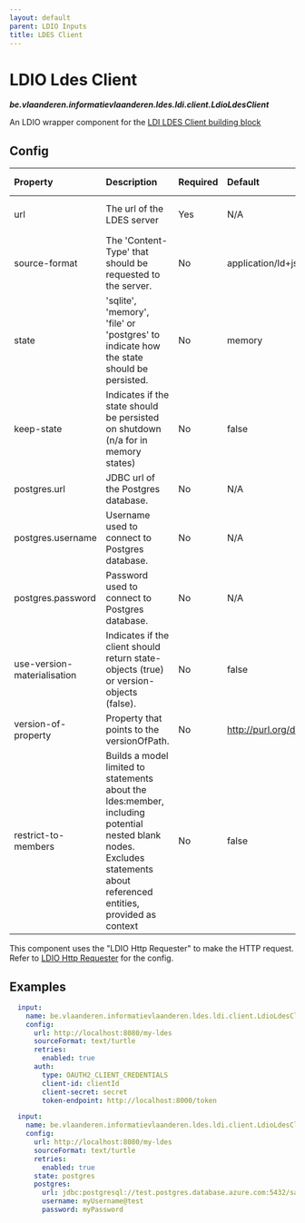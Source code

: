```yaml
---
layout: default
parent: LDIO Inputs
title: LDES Client
---
```


# LDIO Ldes Client

***be.vlaanderen.informatievlaanderen.ldes.ldi.client.LdioLdesClient***

An LDIO wrapper component for the [LDI LDES Client building block](../../core/ldi-inputs/ldes-client)

## Config

| Property                     | Description                                                                                                                                                             | Required | Default                               | Example                                                        | Supported values                                              |
|:-----------------------------|:------------------------------------------------------------------------------------------------------------------------------------------------------------------------|:---------|:--------------------------------------|:---------------------------------------------------------------|:--------------------------------------------------------------|
| url                          | The url of the LDES server                                                                                                                                              | Yes      | N/A                                   | http://localhost:8080/my-ldes                                  | HTTP and HTTPS urls                                           |
| source-format                | The 'Content-Type' that should be requested to the server.                                                                                                              | No       | application/ld+json                   | application/n-quads                                            | Any type supported by [Apache Jena](https://jena.apache.org/) |
| state                        | 'sqlite', 'memory', 'file' or 'postgres' to indicate how the state should be persisted.                                                                                 | No       | memory                                | sqlite                                                         | 'sqlite' or 'memory'                                          |
| keep-state                   | Indicates if the state should be persisted on shutdown (n/a for in memory states)                                                                                       | No       | false                                 | false                                                          | true or false                                                 |
| postgres.url                 | JDBC url of the Postgres database.                                                                                                                                      | No       | N/A                                   | jdbc:postgresql://test.postgres.database.azure.com:5432/sample | String                                                        |
| postgres.username            | Username used to connect to Postgres database.                                                                                                                          | No       | N/A                                   | myUsername@test                                                | String                                                        |
| postgres.password            | Password used to connect to Postgres database.                                                                                                                          | No       | N/A                                   | myPassword                                                     | String                                                        |
| use-version-materialisation  | Indicates if the client should return state-objects (true) or version-objects (false).                                                                                  | No       | false                                 | true                                                           | true or false                                                 |
| version-of-property          | Property that points to the versionOfPath.                                                                                                                              | No       | http://purl.org/dc/terms/isVersionOf  | "http://purl.org/dc/terms/isVersionOf"                         | true or false                                                 |
| restrict-to-members          | Builds a model limited to statements about the ldes:member, including potential nested blank nodes.  Excludes statements about referenced entities, provided as context | No       | false                                 | false                                                          | true or false                                                 |

This component uses the "LDIO Http Requester" to make the HTTP request.
Refer to [LDIO Http Requester](../ldio-core) for the config.

## Examples

```yaml
  input:
    name: be.vlaanderen.informatievlaanderen.ldes.ldi.client.LdioLdesClient
    config:
      url: http://localhost:8080/my-ldes
      sourceFormat: text/turtle
      retries:
        enabled: true
      auth:
        type: OAUTH2_CLIENT_CREDENTIALS
        client-id: clientId
        client-secret: secret
        token-endpoint: http://localhost:8000/token
```

```yaml
  input:
    name: be.vlaanderen.informatievlaanderen.ldes.ldi.client.LdioLdesClient
    config:
      url: http://localhost:8080/my-ldes
      sourceFormat: text/turtle
      retries:
        enabled: true
      state: postgres
      postgres:
        url: jdbc:postgresql://test.postgres.database.azure.com:5432/sample
        username: myUsername@test
        password: myPassword
```